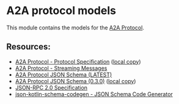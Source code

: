 # A2A protocol models

This module contains the models for the [A2A Protocol](https://a2a-protocol.org/).

## Resources:

* [A2A Protocol - Protocol Specification](https://github.com/a2aproject/A2A/blob/main/docs/specification.md) ([local copy](a2a-specification-0.3.0.md))
* [A2A Protocol - Streaming Messages](https://a2a-protocol.org/latest/specification/)
* [A2A Protocol JSON Schema (LATEST)](https://raw.githubusercontent.com/google/A2A/refs/heads/main/specification/json/a2a.json)
* [A2A Protocol JSON Schema (0.3.0)](https://raw.githubusercontent.com/a2aproject/A2A/v0.3.0/specification/json/a2a.json) ([local copy](a2a-0.3.0.json))
* [JSON-RPC 2.0 Specification](https://www.jsonrpc.org/specification)
* [json-kotlin-schema-codegen - JSON Schema Code Generator](https://github.com/pwall567/json-kotlin-schema-codegen)
